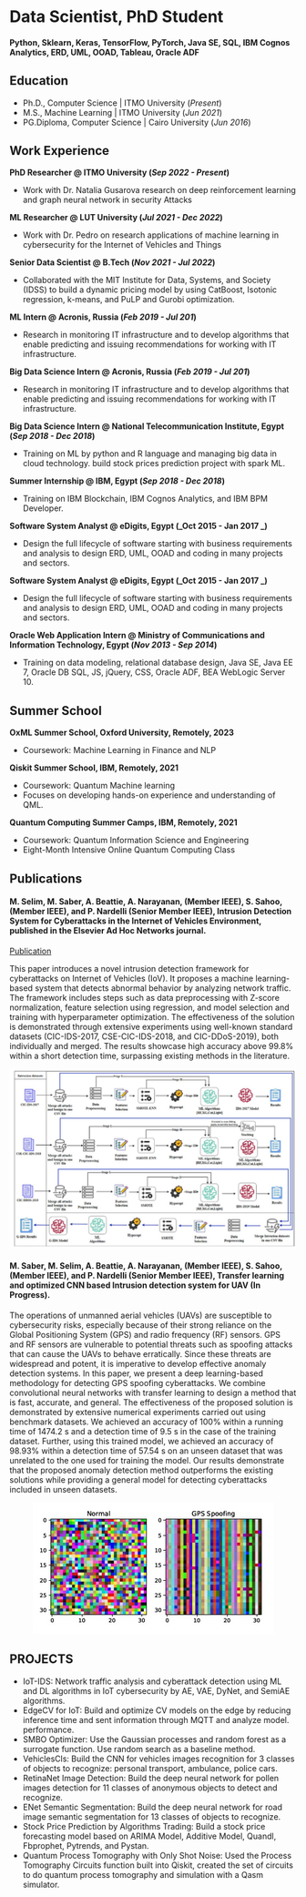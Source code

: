 # Data Scientist, PhD Student 

#### Python, Sklearn, Keras, TensorFlow, PyTorch, Java SE, SQL, IBM Cognos Analytics, ERD, UML, OOAD, Tableau, Oracle ADF
 
## Education
- Ph.D., Computer Science | ITMO University (_Present_)								       		
- M.S., Machine Learning | ITMO University (_Jun 2021_)
- PG.Diploma, Computer Science | Cairo University (_Jun 2016_) 

## Work Experience
**PhD Researcher @ ITMO University (_Sep 2022 - Present_)**
- Work with Dr. Natalia Gusarova research on deep reinforcement learning and graph neural network in security Attacks

**ML Researcher @ LUT University (_Jul 2021 - Dec 2022_)**
- Work with Dr. Pedro on research applications of machine learning in cybersecurity for the Internet of Vehicles and Things

**Senior Data Scientist @ B.Tech (_Nov 2021 - Jul 2022_)**
- Collaborated with the MIT Institute for Data, Systems, and Society (IDSS) to build a dynamic pricing model by using CatBoost, Isotonic regression, k-means, and PuLP and Gurobi optimization.

**ML Intern @ Acronis, Russia (_Feb 2019 - Jul 201_)**
- Research in monitoring IT infrastructure and to develop algorithms that enable predicting and issuing recommendations for working with IT infrastructure.

**Big Data Science Intern @ Acronis, Russia (_Feb 2019 - Jul 201_)**
- Research in monitoring IT infrastructure and to develop algorithms that enable predicting and issuing recommendations for working with IT infrastructure.
  
**Big Data Science Intern @ National Telecommunication Institute, Egypt (_Sep 2018 - Dec 2018_)**
- Training on ML by python and R language and managing big data in cloud technology. build stock prices prediction project with spark ML.

**Summer Internship @ IBM, Egypt (_Sep 2018 - Dec 2018_)**
- Training on IBM Blockchain, IBM Cognos Analytics, and IBM BPM Developer.

**Software System Analyst @ eDigits, Egypt (_Oct 2015 - Jan 2017 _)**
- Design the full lifecycle of software starting with business requirements and analysis to design ERD, UML, OOAD and coding in many projects and sectors.

**Software System Analyst @ eDigits, Egypt (_Oct 2015 - Jan 2017 _)**
- Design the full lifecycle of software starting with business requirements and analysis to design ERD, UML, OOAD and coding in many projects and sectors.

**Oracle Web Application Intern @ Ministry of Communications and Information Technology, Egypt (_Nov 2013 - Sep 2014_)**
- Training on data modeling, relational database design, Java SE, Java EE 7, Oracle DB SQL, JS, jQuery, CSS, Oracle ADF, BEA WebLogic Server 10.

## Summer School
**OxML Summer School, Oxford University, Remotely, 2023**
- Coursework: Machine Learning in Finance and NLP
  
**Qiskit Summer School, IBM, Remotely, 2021**
- Coursework: Quantum Machine learning
- Focuses on developing hands-on experience and understanding of QML.
  
**Quantum Computing Summer Camps, IBM, Remotely, 2021**
- Coursework: Quantum Information Science and Engineering
- Eight-Month Intensive Online Quantum Computing Class


## Publications
#### M. Selim, M. Saber, A. Beattie, A. Narayanan, (Member IEEE), S. Sahoo, (Member IEEE), and P. Nardelli (Senior Member IEEE), Intrusion Detection System for Cyberattacks in the Internet of Vehicles Environment, published in the Elsevier Ad Hoc Networks journal.

[Publication](https://www.sciencedirect.com/science/article/pii/S1570870523002500)

This paper introduces a novel intrusion detection framework for cyberattacks on Internet of Vehicles (IoV). It proposes a machine learning-based system that detects abnormal behavior by analyzing network traffic. The framework includes steps such as data preprocessing with Z-score normalization, feature selection using regression, and model selection and training with hyperparameter optimization. The effectiveness of the solution is demonstrated through extensive experiments using well-known standard datasets (CIC-IDS-2017, CSE-CIC-IDS-2018, and CIC-DDoS-2019), both individually and merged. The results showcase high accuracy above 99.8% within a short detection time, surpassing existing methods in the literature.

![Proposed IDS framework](/assets/ids.JPG) 


#### M. Saber, M. Selim, A. Beattie, A. Narayanan, (Member IEEE), S. Sahoo, (Member IEEE), and P. Nardelli (Senior Member IEEE), Transfer learning and optimized CNN based Intrusion detection system for UAV (In Progress).

The operations of unmanned aerial vehicles (UAVs) are susceptible to cybersecurity risks, especially because of their strong reliance on the Global Positioning System (GPS) and radio frequency (RF) sensors. GPS and RF sensors are vulnerable to potential threats such as spoofing attacks that can cause the UAVs to behave erratically. Since these threats are widespread and potent, it is imperative to develop effective anomaly detection systems. In this paper, we present a deep learning-based methodology for detecting GPS spoofing cyberattacks. We combine convolutional neural networks with transfer learning to design a method that is fast, accurate, and general. The effectiveness of the proposed solution is demonstrated by extensive numerical experiments carried out using benchmark datasets. We achieved an accuracy of 100% within a running time of 1474.2 s and a detection time of 9.5 s in the case of the training dataset. Further, using this trained model, we achieved an accuracy of 98.93% within a detection time of 57.54 s on an unseen dataset that was unrelated to the one used for training the model. Our results demonstrate that the proposed anomaly detection method outperforms the existing solutions while providing a general model for detecting cyberattacks included in unseen datasets.

<p align="center">
  <img src="/assets/gps.JPG?raw=true" alt="Sublime's custom image"/>
</p>


## PROJECTS
- IoT-IDS: Network traffic analysis and cyberattack detection using ML and DL algorithms in IoT cybersecurity by AE, VAE, DyNet, and SemiAE algorithms.
- EdgeCV for IoT: Build and optimize CV models on the edge by reducing inference time and sent information through MQTT and analyze model. performance.
- SMBO Optimizer: Use the Gaussian processes and random forest as a surrogate function. Use random search as a baseline method.
- VehiclesCls: Build the CNN for vehicles images recognition for 3 classes of objects to recognize: personal transport, ambulance, police cars.
- RetinaNet Image Detection: Build the deep neural network for pollen images detection for 11 classes of anonymous objects to detect and recognize.
- ENet Semantic Segmentation: Build the deep neural network for road image semantic segmentation for 13 classes of objects to recognize.
- Stock Price Prediction by Algorithms Trading: Build a stock price forecasting model based on ARIMA Model, Additive Model, Quandl, Fbprophet, Pytrends, and Pystan.
- Quantum Process Tomography with Only Shot Noise: Used the Process Tomography Circuits function built into Qiskit, created the set of circuits to do quantum process tomography and simulation with a Qasm simulator.
